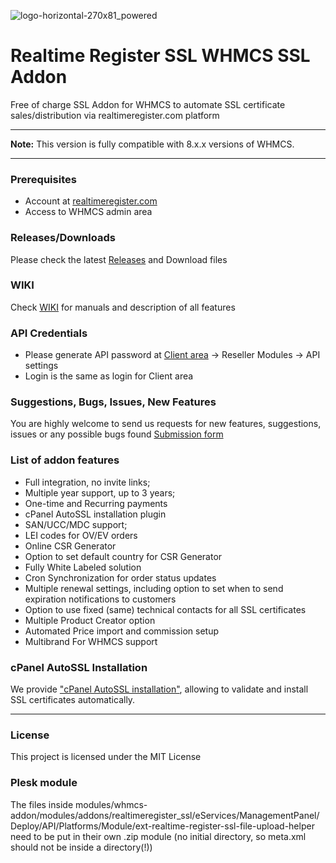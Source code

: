![logo-horizontal-270x81_powered](https://github.com/gogetssl/whmcs-addon/assets/36668842/e48a2918-bb30-46bb-9f56-19e040ea5fea)
# Realtime Register SSL WHMCS SSL Addon
Free of charge SSL Addon for WHMCS to automate SSL certificate sales/distribution via realtimeregister.com platform

***
**Note:** This version is fully compatible with 8.x.x versions of WHMCS.
***

### Prerequisites
- Account at [realtimeregister.com](https://realtimeregister.com)
- Access to WHMCS admin area

### Releases/Downloads
Please check the latest [Releases](https://github.com/realtimeregister/whmcs-ssl-addon/releases) and Download files 

### WIKI
Check [WIKI](https://github.com/realtimeregister/whmcs-ssl-addon/wiki) for manuals and description of all features

### API Credentials
- Please generate API password at [Client area](https://dm.realtimeregister.com) -> Reseller Modules -> API settings
- Login is the same as login for Client area

### Suggestions, Bugs, Issues, New Features
You are highly welcome to send us requests for new features, suggestions, issues or any possible bugs found
[Submission form](https://github.com/gogetssl/whmcs-addon/issues/new/choose)

### List of addon features
- Full integration, no invite links;
- Multiple year support, up to 3 years;
- One-time and Recurring payments
- cPanel AutoSSL installation plugin
- SAN/UCC/MDC support;
- LEI codes for OV/EV orders
- Online CSR Generator
- Option to set default country for CSR Generator
- Fully White Labeled solution
- Cron Synchronization for order status updates
- Multiple renewal settings, including option to set when to send expiration notifications to customers
- Option to use fixed (same) technical contacts for all SSL certificates
- Multiple Product Creator option
- Automated Price import and commission setup
- Multibrand For WHMCS support

### cPanel AutoSSL Installation 
We provide ["cPanel AutoSSL installation"](https://github.com/gogetssl/whmcs-addon/wiki/cPanel-AutoSSL), allowing to validate and install SSL certificates automatically. 
***

### License
This project is licensed under the MIT License

### Plesk module
The files inside modules/whmcs-addon/modules/addons/realtimeregister_ssl/eServices/ManagementPanel/Deploy/API/Platforms/Module/ext-realtime-register-ssl-file-upload-helper 
need to be put in their own .zip module (no initial directory, so meta.xml should not be inside a directory(!)) 



